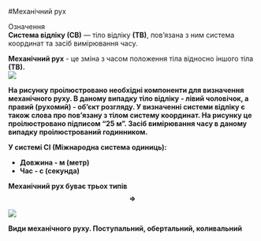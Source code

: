 #Механічний рух

<div class="eoz-wrap">
<span class="eoz">Означення</span>
<div class="eoz-text">
<b>Система вiдлiку (СВ)</b> — тiло вiдлiку <b>(ТВ)</b>, пов’язана з ним система координат
та засiб вимiрювання часу.
<p></p>
<b>Механiчний рух</b> - це змiна з часом положення тiла <p1>вiдносно</p1> iншого тiла <b>(ТВ)<b>.
</div>
</div>

<img src="https://rawgit.com/chudaol/ed-era-book-physics/master/images/chapter_1/1.svg" class="image"/>



<cap>На рисунку проiлюстровано необхiднi компоненти для визначення механiчного руху. В даному випадку <b>тiло вiдлiку</b> - лiвий чоловiчок, а правий (рухомий) - об’єкт розгляду. У визначеннi системи вiдлiку є також слова про пов’язану з тiлом систему координат. На рисунку це проiлюстровано пiдписом “<b>25 м</b>”. Засiб вимiрювання часу в даному випадку проiлюстрований годинником.</cap>

<p1>У системі СІ (Міжнародна система одиниць):</p1>
* Довжина - м (метр)
* Час - с (секунда)

**Механічний рух буває трьох типів** $$\Rightarrow$$

<img class="image"  src="https://rawgit.com/chudaol/ed-era-book-physics/master/images/chapter_1/2.svg" />


<cap>Види механiчного руху. Поступальний, обертальний, коливальний</cap>